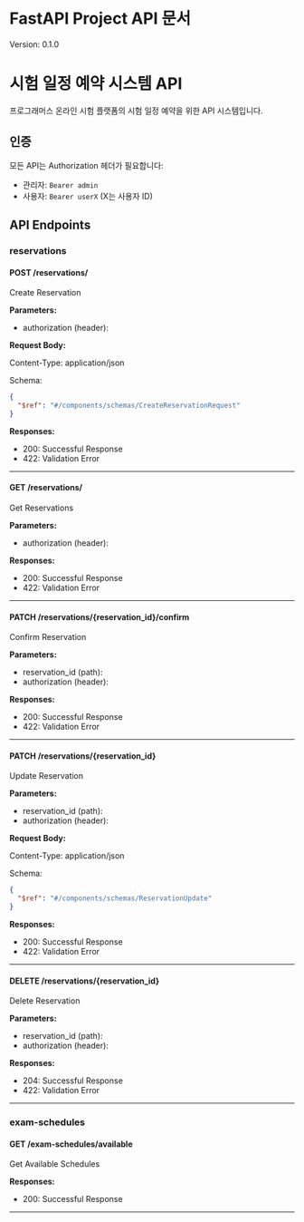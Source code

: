 # FastAPI Project API 문서
Version: 0.1.0


# 시험 일정 예약 시스템 API

프로그래머스 온라인 시험 플랫폼의 시험 일정 예약을 위한 API 시스템입니다.

## 인증

모든 API는 Authorization 헤더가 필요합니다:
- 관리자: `Bearer admin`
- 사용자: `Bearer userX` (X는 사용자 ID)


## API Endpoints
### reservations

#### POST /reservations/
Create Reservation

**Parameters:**

- authorization (header): 

**Request Body:**

Content-Type: application/json

Schema:
```json
{
  "$ref": "#/components/schemas/CreateReservationRequest"
}
```

**Responses:**

- 200: Successful Response
- 422: Validation Error

---

#### GET /reservations/
Get Reservations

**Parameters:**

- authorization (header): 

**Responses:**

- 200: Successful Response
- 422: Validation Error

---

#### PATCH /reservations/{reservation_id}/confirm
Confirm Reservation

**Parameters:**

- reservation_id (path): 
- authorization (header): 

**Responses:**

- 200: Successful Response
- 422: Validation Error

---

#### PATCH /reservations/{reservation_id}
Update Reservation

**Parameters:**

- reservation_id (path): 
- authorization (header): 

**Request Body:**

Content-Type: application/json

Schema:
```json
{
  "$ref": "#/components/schemas/ReservationUpdate"
}
```

**Responses:**

- 200: Successful Response
- 422: Validation Error

---

#### DELETE /reservations/{reservation_id}
Delete Reservation

**Parameters:**

- reservation_id (path): 
- authorization (header): 

**Responses:**

- 204: Successful Response
- 422: Validation Error

---

### exam-schedules

#### GET /exam-schedules/available
Get Available Schedules

**Responses:**

- 200: Successful Response

---

